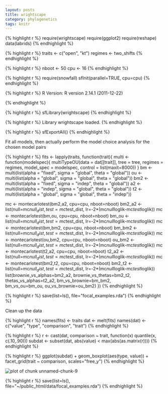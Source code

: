 ```yaml
---
layout: posts 
title: wrightscape
category: phylogenetics
tags: knitr
---
```




{% highlight r %}
require(wrightscape)
require(ggplot2)
require(reshape)
data(labrids)
{% endhighlight %}






{% highlight r %}
traits <- c("open", "kt")
regimes <- two_shifts 
{% endhighlight %}







{% highlight r %}
nboot <- 50
cpu <- 16
{% endhighlight %}







{% highlight r %}
require(snowfall)
sfInit(parallel=TRUE, cpu=cpu)
{% endhighlight %}



{% highlight r %}
R Version:  R version 2.14.1 (2011-12-22) 

{% endhighlight %}



{% highlight r %}
sfLibrary(wrightscape)
{% endhighlight %}



{% highlight r %}
Library wrightscape loaded.
{% endhighlight %}



{% highlight r %}
sfExportAll()
{% endhighlight %}





Fit all models, then actually perform the model choice analysis for the chosen model pairs



{% highlight r %}
fits <- lapply(traits, function(trait){
	multi <- function(modelspec){ 
	 multiTypeOU(data = dat[[trait]], tree = tree, regimes = regimes, 
			    model_spec = modelspec, control = list(maxit=8000))
	}
	bm <- multi(list(alpha = "fixed", sigma = "global", theta = "global")) 
	ou <- multi(list(alpha = "global", sigma = "global", theta = "global")) 
	bm2 <- multi(list(alpha = "fixed", sigma = "indep", theta = "global")) 
	a2  <- multi(list(alpha = "indep", sigma = "global", theta = "global")) 
	t2  <- multi(list(alpha = "global", sigma = "global", theta = "indep"))

  mc <- montecarlotest(bm2,a2, cpu=cpu, nboot=nboot)
  bm2_a2 <- list(null=mc$null_dist, test=mc$test_dist, 
    lr=-2*(mc$null$loglik-mc$test$loglik))
  mc <- montecarlotest(bm,ou, cpu=cpu, nboot=nboot)
  bm_ou <- list(null=mc$null_dist, test=mc$test_dist, 
    lr=-2*(mc$null$loglik-mc$test$loglik))
  mc <- montecarlotest(bm,bm2, cpu=cpu, nboot=nboot)
  bm_bm2 <- list(null=mc$null_dist, test=mc$test_dist, 
    lr=-2*(mc$null$loglik-mc$test$loglik))
  mc <- montecarlotest(ou,bm2, cpu=cpu, nboot=nboot)
  ou_bm2 <- list(null=mc$null_dist, test=mc$test_dist,
    lr=-2*(mc$null$loglik-mc$test$loglik))
  mc <- montecarlotest(t2,a2, cpu=cpu, nboot=nboot)
  t2_a2 <- list(null=mc$null_dist, test=mc$test_dist, 
    lr=-2*(mc$null$loglik-mc$test$loglik))
  mc <- montecarlotest(bm2,t2, cpu=cpu, nboot=nboot)
  bm2_t2 <- list(null=mc$null_dist, test=mc$test_dist,
    lr=-2*(mc$null$loglik-mc$test$loglik))
  list(brownie_vs_alphas=bm2_a2, brownie_vs_thetas=bm2_t2,
       thetas_vs_alphas=t2_a2, bm_vs_brownie=bm_bm2,  
       bm_vs_ou=bm_ou, ou_vs_brownie=ou_bm2)
})
{% endhighlight %}







{% highlight r %}
save(list=ls(), file="focal_examples.rda")
{% endhighlight %}




Clean up the data



{% highlight r %}
names(fits) <- traits
dat <- melt(fits)
names(dat) <- c("value", "type", "comparison", "trait")
{% endhighlight %}







{% highlight r %}
r <- cast(dat, comparison ~ trait, function(x) quantile(x, c(.10,.90)))
subdat <- subset(dat, abs(value) < max(abs(as.matrix(r))))
{% endhighlight %}






{% highlight r %}
ggplot(subdat) + 
  geom_boxplot(aes(type, value)) +
  facet_grid(trait ~ comparison, scales="free_y") 
{% endhighlight %}

![plot of chunk unnamed-chunk-9](http://farm8.staticflickr.com/7095/7066176003_574f96cacd_o.png) 




{% highlight r %}
save(list=ls(), file="~/public_html/data/focal_examples.rda")
{% endhighlight %}




